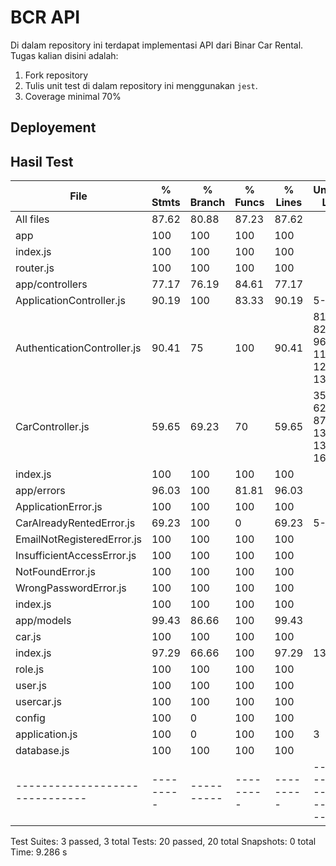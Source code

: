 # BCR API

Di dalam repository ini terdapat implementasi API dari Binar Car Rental.
Tugas kalian disini adalah:
1. Fork repository
2. Tulis unit test di dalam repository ini menggunakan `jest`.
3. Coverage minimal 70%

## Deployement

## Hasil Test

                                                                       
File                          | % Stmts | % Branch | % Funcs | % Lines | Uncovered Line #s                                                                                          
------------------------------|---------|----------|---------|---------|-------------------------------------                                                                       
All files                     |   87.62 |    80.88 |   87.23 |   87.62 |                                                                                                            
 app                          |     100 |      100 |     100 |     100 |                                                                                                            
  index.js                    |     100 |      100 |     100 |     100 |                                     
  router.js                   |     100 |      100 |     100 |     100 | 
 app/controllers              |   77.17 |    76.19 |   84.61 |   77.17 | 
  ApplicationController.js    |   90.19 |      100 |   83.33 |   90.19 | 5-9
  AuthenticationController.js |   90.41 |       75 |     100 |   90.41 | 81-82,93-96,117-118,125-128,133-136
  CarController.js            |   59.65 |    69.23 |      70 |   59.65 | 35-62,84-87,105-134,137-139,158-163
  index.js                    |     100 |      100 |     100 |     100 | 
 app/errors                   |   96.03 |      100 |   81.81 |   96.03 | 
  ApplicationError.js         |     100 |      100 |     100 |     100 | 
  CarAlreadyRentedError.js    |   69.23 |      100 |       0 |   69.23 | 5-6,9-10
  EmailNotRegisteredError.js  |     100 |      100 |     100 |     100 | 
  InsufficientAccessError.js  |     100 |      100 |     100 |     100 | 
  NotFoundError.js            |     100 |      100 |     100 |     100 | 
  WrongPasswordError.js       |     100 |      100 |     100 |     100 | 
  index.js                    |     100 |      100 |     100 |     100 | 
 app/models                   |   99.43 |    86.66 |     100 |   99.43 | 
  car.js                      |     100 |      100 |     100 |     100 | 
  index.js                    |   97.29 |    66.66 |     100 |   97.29 | 13
  role.js                     |     100 |      100 |     100 |     100 | 
  user.js                     |     100 |      100 |     100 |     100 | 
  usercar.js                  |     100 |      100 |     100 |     100 | 
 config                       |     100 |        0 |     100 |     100 | 
  application.js              |     100 |        0 |     100 |     100 | 3
  database.js                 |     100 |      100 |     100 |     100 | 
------------------------------|---------|----------|---------|---------|-------------------------------------

Test Suites: 3 passed, 3 total
Tests:       20 passed, 20 total
Snapshots:   0 total
Time:        9.286 s